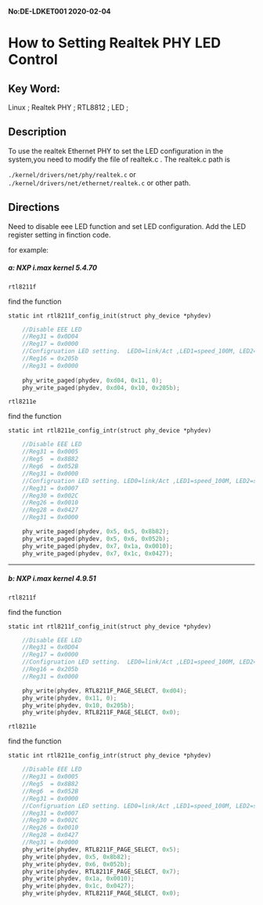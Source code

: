 **No:DE-LDKET001 2020-02-04**
# How to Setting Realtek PHY LED Control
## Key Word:

Linux ; Realtek PHY ; RTL8812 ; LED ;

## Description

To use the realtek Ethernet PHY to set the LED configuration in the system,you need to modify the file of realtek.c . The realtek.c path is

`./kernel/drivers/net/phy/realtek.c`
or `./kernel/drivers/net/ethernet/realtek.c` or other path. 

## Directions

Need to disable eee LED function and set LED configuration.
Add the LED register setting in finction code.

for example:

##### a: NXP i.max kernel 5.4.70

 `rtl8211f`

find the function

`static int rtl8211f_config_init(struct phy_device *phydev)`

```c
    //Disable EEE LED
    //Reg31 = 0x0D04
    //Reg17 = 0x0000
    //Configruation LED setting.  LED0=link/Act ,LED1=speed_100M, LED2=speed_1000M
    //Reg16 = 0x205b
    //Reg31 = 0x0000
    
    phy_write_paged(phydev, 0xd04, 0x11, 0);
    phy_write_paged(phydev, 0xd04, 0x10, 0x205b);
```

`rtl8211e`

find the function

`static int rtl8211e_config_intr(struct phy_device *phydev)`

```c
	//Disable EEE LED 
	//Reg31 = 0x0005
	//Reg5  = 0x8B82
	//Reg6  = 0x052B
	//Reg31 = 0x0000
	//Configruation LED setting. LED0=link/Act ,LED1=speed_100M, LED2=speed_1000M
	//Reg31 = 0x0007
	//Reg30 = 0x002C
	//Reg26 = 0x0010
	//Reg28 = 0x0427
	//Reg31 = 0x0000

	phy_write_paged(phydev, 0x5, 0x5, 0x8b82);
	phy_write_paged(phydev, 0x5, 0x6, 0x052b);
	phy_write_paged(phydev, 0x7, 0x1a, 0x0010);
	phy_write_paged(phydev, 0x7, 0x1c, 0x0427);
```
----
##### b: NXP i.max kernel 4.9.51

`rtl8211f` 

find the function

`static int rtl8211f_config_init(struct phy_device *phydev)`

```c
    //Disable EEE LED
    //Reg31 = 0x0D04
    //Reg17 = 0x0000
    //Configruation LED setting.  LED0=link/Act ,LED1=speed_100M, LED2=speed_1000M
    //Reg16 = 0x205b
    //Reg31 = 0x0000

	phy_write(phydev, RTL8211F_PAGE_SELECT, 0xd04);
	phy_write(phydev, 0x11, 0);
	phy_write(phydev, 0x10, 0x205b);
	phy_write(phydev, RTL8211F_PAGE_SELECT, 0x0);
```

`rtl8211e`

find the function

`static int rtl8211e_config_intr(struct phy_device *phydev)`

```c
	//Disable EEE LED 
	//Reg31 = 0x0005
	//Reg5  = 0x8B82
	//Reg6  = 0x052B
	//Reg31 = 0x0000
	//Configruation LED setting. LED0=link/Act ,LED1=speed_100M, LED2=speed_1000M
	//Reg31 = 0x0007
	//Reg30 = 0x002C
	//Reg26 = 0x0010
	//Reg28 = 0x0427
	//Reg31 = 0x0000
	phy_write(phydev, RTL8211F_PAGE_SELECT, 0x5);
	phy_write(phydev, 0x5, 0x8b82);
	phy_write(phydev, 0x6, 0x052b);
	phy_write(phydev, RTL8211F_PAGE_SELECT, 0x7);
	phy_write(phydev, 0x1a, 0x0010);
	phy_write(phydev, 0x1c, 0x0427);
	phy_write(phydev, RTL8211F_PAGE_SELECT, 0x0);
```